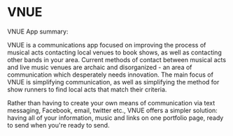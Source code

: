 # VNUE

VNUE App summary:


VNUE is a communications app focused on improving the process of musical acts contacting local
venues to book shows, as well as contacting other bands in your area. Current methods of contact
between musical acts and live music venues are archaic and disorganized - an area of communication which
desperately needs innovation. The main focus of VNUE is simplifying communication, as well as simplifying
the method for show runners to find local acts that match their criteria.

Rather than having to create your own means of communication via text messaging, Facebook, email,
twitter etc., VNUE offers a simpler solution: having all of your information, music and links on
one portfolio page, ready to send when you're ready to send.

